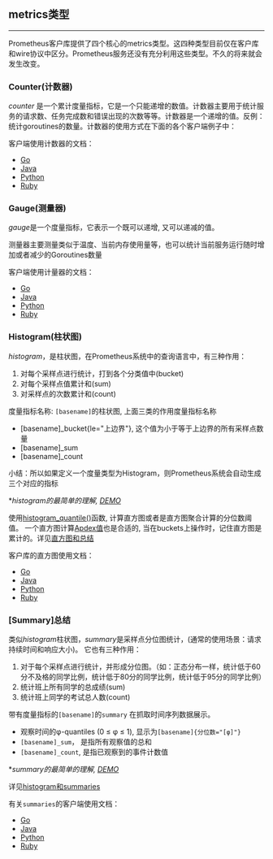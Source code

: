 ## metrics类型
---
Prometheus客户库提供了四个核心的metrics类型。这四种类型目前仅在客户库和wire协议中区分。Prometheus服务还没有充分利用这些类型。不久的将来就会发生改变。

### Counter(计数器)
*counter* 是一个累计度量指标，它是一个只能递增的数值。计数器主要用于统计服务的请求数、任务完成数和错误出现的次数等等。计数器是一个递增的值。反例：统计goroutines的数量。计数器的使用方式在下面的各个客户端例子中：

客户端使用计数器的文档：
 - [Go](http://godoc.org/github.com/prometheus/client_golang/prometheus#Counter)
 - [Java](https://github.com/prometheus/client_java/blob/master/simpleclient/src/main/java/io/prometheus/client/Counter.java)
 - [Python](https://github.com/prometheus/client_python#counter)
 - [Ruby](https://github.com/prometheus/client_ruby#counter)

### Gauge(测量器)
*gauge*是一个度量指标，它表示一个既可以递增, 又可以递减的值。

测量器主要测量类似于温度、当前内存使用量等，也可以统计当前服务运行随时增加或者减少的Goroutines数量

客户端使用计量器的文档：
 - [Go](http://godoc.org/github.com/prometheus/client_golang/prometheus#Gauge)
 - [Java](https://github.com/prometheus/client_java/blob/master/simpleclient/src/main/java/io/prometheus/client/Gauge.java)
 - [Python](https://github.com/prometheus/client_python#gauge)
 - [Ruby](https://github.com/prometheus/client_ruby#gauge)

### Histogram(柱状图)
*histogram*，是柱状图，在Prometheus系统中的查询语言中，有三种作用：
 1. 对每个采样点进行统计，打到各个分类值中(bucket)
 2. 对每个采样点值累计和(sum)
 3. 对采样点的次数累计和(count)

度量指标名称: `[basename]`的柱状图, 上面三类的作用度量指标名称
 - [basename]_bucket{le="上边界"}, 这个值为小于等于上边界的所有采样点数量
 - [basename]_sum
 - [basename]_count

小结：所以如果定义一个度量类型为Histogram，则Prometheus系统会自动生成三个对应的指标

**histogram的最简单的理解, [DEMO](histogram.go)*

使用[histogram_quantile()](https://prometheus.io/docs/querying/functions/#histogram_quantile)函数, 计算直方图或者是直方图聚合计算的分位数阈值。 一个直方图计算[Apdex值](http://en.wikipedia.org/wiki/Apdex)也是合适的, 当在buckets上操作时，记住直方图是累计的。详见[直方图和总结](https://prometheus.io/docs/practices/histograms)

客户库的直方图使用文档：
 - [Go](http://godoc.org/github.com/prometheus/client_golang/prometheus#Histogram)
 - [Java](https://github.com/prometheus/client_java/blob/master/simpleclient/src/main/java/io/prometheus/client/Histogram.java)
 - [Python](https://github.com/prometheus/client_python#histogram)
 - [Ruby](https://github.com/prometheus/client_ruby#histogram)

### [Summary]总结
类似*histogram*柱状图，*summary*是采样点分位图统计，(通常的使用场景：请求持续时间和响应大小)。 它也有三种作用：
 1. 对于每个采样点进行统计，并形成分位图。（如：正态分布一样，统计低于60分不及格的同学比例，统计低于80分的同学比例，统计低于95分的同学比例）
 2. 统计班上所有同学的总成绩(sum)
 3. 统计班上同学的考试总人数(count)

带有度量指标的`[basename]`的`summary` 在抓取时间序列数据展示。
 - 观察时间的φ-quantiles (0 ≤ φ ≤ 1), 显示为`[basename]{分位数="[φ]"}`
 - `[basename]_sum`， 是指所有观察值的总和
 - `[basename]_count`, 是指已观察到的事件计数值

**summary的最简单的理解, [DEMO](summary.go)*


详见[histogram和summaries](https://prometheus.io/docs/practices/histograms)

有关`summaries`的客户端使用文档：

 - [Go](http://godoc.org/github.com/prometheus/client_golang/prometheus#Summary)
 - [Java](https://github.com/prometheus/client_java/blob/master/simpleclient/src/main/java/io/prometheus/client/Summary.java)
 - [Python](https://github.com/prometheus/client_python#summary)
 - [Ruby](https://github.com/prometheus/client_ruby#summary)
